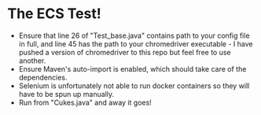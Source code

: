 # The ECS Test!
- Ensure that line 26 of "Test_base.java" contains path to your config file in full, and line 45 has the path to your chromedriver executable - I have pushed a version of chromedriver to this repo but feel free to use another.
- Ensure Maven's auto-import is enabled, which should take care of the dependencies.
- Selenium is unfortunately not able to run docker containers so they will have to be spun up manually.
- Run from "Cukes.java" and away it goes!
